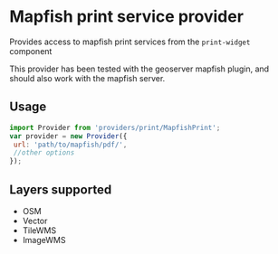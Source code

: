 <!--

@module {can.Map} MapfishPrint
@parent printProvider.providers
@group MapfishPrint.props Properties
@link http://docs.geoserver.org/latest/en/user/extensions/printing/index.html Geoserver Extension
@link http://www.mapfish.org/doc/print/ Mapfish Print Server

-->

# Mapfish print service provider

Provides access to mapfish print services from the `print-widget` component

This provider has been tested with the geoserver mapfish plugin, and should also work with the mapfish server.

## Usage
```javascript
import Provider from 'providers/print/MapfishPrint';
var provider = new Provider({
 url: 'path/to/mapfish/pdf/',
 //other options
});
```

## Layers supported

- OSM
- Vector
- TileWMS
- ImageWMS
